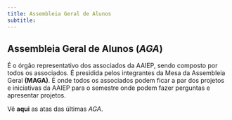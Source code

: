 ```yaml
---
title: Assembleia Geral de Alunos
subtitle: 
---
```


## Assembleia Geral de Alunos (_AGA_) 

É o órgão representativo dos associados da AAIEP, sendo composto por todos os associados. É presidida pelos integrantes da Mesa da Assembleia Geral **(MAGA)**. É onde todos os associados podem ficar a par dos projetos e iniciativas da AAIEP para o semestre onde podem fazer perguntas e apresentar projetos. 

Vê **aqui** as atas das últimas _AGA_.
